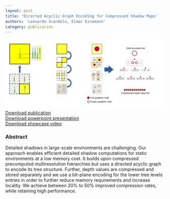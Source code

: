 ```yaml
---
layout: post
title: 'Directed Acyclic Graph Encoding for Compressed Shadow Maps'
authors: 'Leonardo Scandolo, Elmar Eisemann'
category: publication
---
```


<img src='/assets/publications/SE21/SE21.png' width='800px'/>
<br>
<a href="/assets/publications/SE21/SE21.pdf" download>Download publication</a>
<br>
<a href="http://graphics.tudelft.nl/Publications-new/2021/SE21/SE21.pptx" download>Download powerpoint presentation</a>
<br>
<a href="http://graphics.tudelft.nl/Publications-new/2021/SE21/SE21.avi" download>Download showcase video</a>

### Abstract

Detailed shadows in large-scale environments are challenging. Our approach enables efficient detailed shadow computations for static environments at a low memory cost. It builds upon compressed precomputed multiresolution hierarchies but uses a directed acyclic graph to encode its tree structure. Further, depth values are compressed and stored separately and we use a bit-plane encoding for the lower tree levels entries in order to further reduce memory requirements and increase locality. We achieve between 20% to 50% improved compression rates, while retaining high performance.


